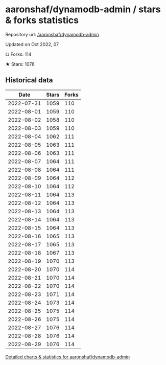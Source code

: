 # aaronshaf/dynamodb-admin / stars & forks statistics

Repository url: [/aaronshaf/dynamodb-admin](https://github.com/aaronshaf/dynamodb-admin)

Updated on Oct 2022, 07

☋ Forks: 114

★ Stars: 1076

## Historical data
| Date | Stars | Forks |
|------|-------|-------|
| 2022-07-31 | 1059 | 110 | 
| 2022-08-01 | 1059 | 110 | 
| 2022-08-02 | 1058 | 110 | 
| 2022-08-03 | 1059 | 110 | 
| 2022-08-04 | 1062 | 111 | 
| 2022-08-05 | 1063 | 111 | 
| 2022-08-06 | 1063 | 111 | 
| 2022-08-07 | 1064 | 111 | 
| 2022-08-08 | 1064 | 111 | 
| 2022-08-09 | 1064 | 112 | 
| 2022-08-10 | 1064 | 112 | 
| 2022-08-11 | 1064 | 113 | 
| 2022-08-12 | 1064 | 113 | 
| 2022-08-13 | 1064 | 113 | 
| 2022-08-14 | 1064 | 113 | 
| 2022-08-15 | 1064 | 113 | 
| 2022-08-16 | 1065 | 113 | 
| 2022-08-17 | 1065 | 113 | 
| 2022-08-18 | 1067 | 113 | 
| 2022-08-19 | 1070 | 113 | 
| 2022-08-20 | 1070 | 114 | 
| 2022-08-21 | 1070 | 114 | 
| 2022-08-22 | 1070 | 114 | 
| 2022-08-23 | 1071 | 114 | 
| 2022-08-24 | 1073 | 114 | 
| 2022-08-25 | 1075 | 114 | 
| 2022-08-26 | 1075 | 114 | 
| 2022-08-27 | 1076 | 114 | 
| 2022-08-28 | 1076 | 114 | 
| 2022-08-29 | 1076 | 114 | 


[Detailed charts & statistics for aaronshaf/dynamodb-admin](https://reviewgithub.com/rep/aaronshaf/dynamodb-admin)

